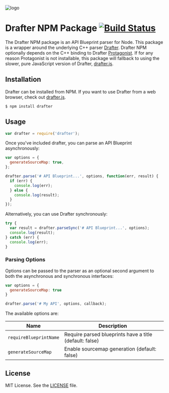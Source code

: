 ![logo](https://raw.github.com/apiaryio/api-blueprint/master/assets/logo_apiblueprint.png)

# Drafter NPM Package [![Build Status](https://travis-ci.org/apiaryio/drafter-npm.svg?branch=master)](https://travis-ci.org/apiaryio/drafter-npm)

The Drafter NPM package is an API Blueprint parser for Node. This package is a
wrapper around the underlying C++ parser
[Drafter](https://github.com/apiaryio/drafter). Drafter NPM optionally depends
on the C++ binding to Drafter
[Protagonist](https://github.com/apiaryio/protagonist). If for any reason
Protagonist is not installable, this package will fallback to using the slower,
pure JavaScript version of Drafter,
[drafter.js](https://github.com/apiaryio/drafter.js).

## Installation

Drafter can be installed from NPM. If you want to use Drafter from a web
browser, check out [drafter.js](https://github.com/apiaryio/drafter.js).

```shell
$ npm install drafter
```

## Usage

```js
var drafter = require('drafter');
```

Once you've included drafter, you can parse an API Blueprint asynchronously:

```js
var options = {
  generateSourceMap: true,
};

drafter.parse('# API Blueprint...', options, function(err, result) {
  if (err) {
    console.log(err);
  } else {
    console.log(result);
  }
});
```

Alternatively, you can use Drafter synchronously:

```js
try {
  var result = drafter.parseSync('# API Blueprint...', options);
  console.log(result);
} catch (err) {
  console.log(err);
}
```

### Parsing Options

Options can be passed to the parser as an optional second argument to both the
asynchronous and synchronous interfaces:

```js
var options = {
  generateSourceMap: true
}

drafter.parse('# My API', options, callback);
```

The available options are:

Name                   | Description
---------------------- | ----------------------------------------------------------
`requireBlueprintName` | Require parsed blueprints have a title (default: false)
`generateSourceMap`    | Enable sourcemap generation (default: false)

## License

MIT License. See the [LICENSE](LICENSE) file.
